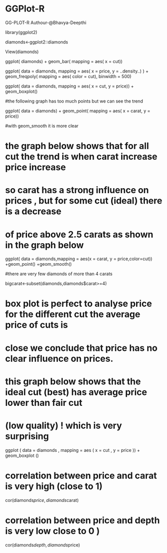 # GGPlot-R
GG-PLOT-R
Authour-@Bhavya-Deepthi

library(ggplot2)

diamonds<-ggplot2::diamonds

View(diamonds)

ggplot( diamonds) + geom_bar( mapping = aes( x = cut))

ggplot( data = diamonds, mapping = aes( x = price, y = ..density..) ) + geom_freqpoly( mapping = aes( color = cut), binwidth = 500)

ggplot( data = diamonds, mapping = aes( x = cut, y = price)) + geom_boxplot()

#the following graph has too much points but we can see the trend 

ggplot( data = diamonds) + geom_point( mapping = aes( x = carat, y = price))

#with geom_smooth it is more clear

# the graph below shows that for all cut the trend is when carat increase price increase

# so carat has a strong influence on prices , but for some cut (ideal) there is a decrease 

# of price above 2.5 carats as shown in the graph below

ggplot( data = diamonds,mapping = aes(x = carat, y = price,color=cut)) +geom_point() +geom_smooth()

#there are very few diamonds of more than 4 carats

bigcarat<-subset(diamonds,diamonds$carat>=4)

# box plot is perfect to analyse price for the different cut the average price of cuts is

# close we conclude that price has no clear influence on prices.

# this graph below shows that the ideal cut (best) has average price lower than fair cut 

# (low quality) ! which is very surprising 

ggplot ( data = diamonds , mapping = aes ( x = cut , y = price )) + geom_boxplot () 

# correlation between price and carat is very high (close to 1) 

cor(diamonds$price,diamonds$carat)

# correlation between price and depth is very low close to 0 )

cor(diamonds$depth,diamonds$price)
